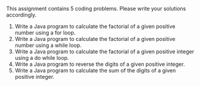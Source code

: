 This assignment contains 5 coding problems. Please write your solutions accordingly.

1. Write a Java program to calculate the factorial of a given positive number using a for loop.
2. Write a Java program to calculate the factorial of a given positive number using a while loop.
3. Write a Java program to calculate the factorial of a given positive integer using a do while loop.
4. Write a Java program to reverse the digits of a given positive integer.
5. Write a Java program to calculate the sum of the digits of a given positive integer.
